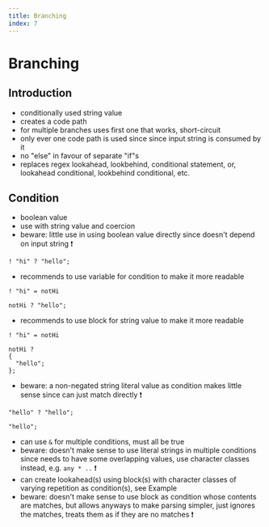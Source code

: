 ```yaml
---
title: Branching
index: 7
---
```

# Branching



## Introduction

- conditionally used string value
- creates a code path
- for multiple branches uses first one that works, short-circuit
- only ever one code path is used since since input string is consumed by it
- no "else" in favour of separate "if"s
- replaces regex lookahead, lookbehind, conditional statement, or, lookahead conditional, lookbehind conditional, etc.



## Condition

- boolean value
- use with string value and coercion
- beware: little use in using boolean value directly since doesn't depend on input string ❗️

```
! "hi" ? "hello";
```

- recommends to use variable for condition to make it more readable

```
! "hi" = notHi

notHi ? "hello";
```

- recommends to use block for string value to make it more readable

```
! "hi" = notHi

notHi ?
{
  "hello";
};
```

- beware: a non-negated string literal value as condition makes little sense since can just match directly ❗️

```
"hello" ? "hello";
```

```
"hello";
```

- can use `&` for multiple conditions, must all be true
- beware: doesn't make sense to use literal strings in multiple conditions since needs to have some overlapping values, use character classes instead, e.g. `any * ..` ❗️
- can create lookahead(s) using block(s) with character classes of varying repetition as condition(s), see Example
- beware: doesn't make sense to use block as condition whose contents are matches, but allows anyways to make parsing simpler, just ignores the matches, treats them as if they are no matches ❗️
